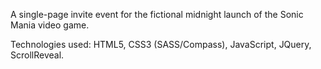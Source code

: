 A single-page invite event for the fictional midnight launch of the Sonic Mania video game.

Technologies used: HTML5, CSS3 (SASS/Compass), JavaScript, JQuery, ScrollReveal.

